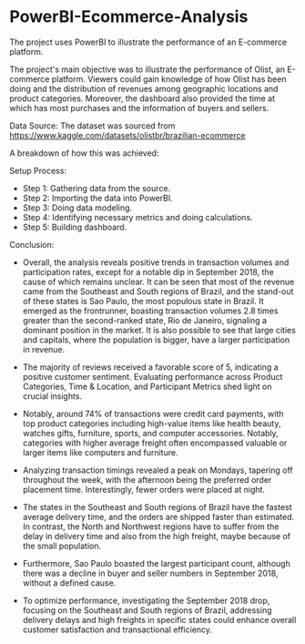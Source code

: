 # PowerBI-Ecommerce-Analysis
The project uses PowerBI to illustrate the performance of an E-commerce platform.

The project's main objective was to illustrate the performance of Olist, an E-commerce platform. Viewers could gain knowledge of how Olist has been doing and the distribution of revenues among geographic locations and product categories. Moreover, the dashboard also provided the time at which has most purchases and the information of buyers and sellers.

Data Source: The dataset was sourced from https://www.kaggle.com/datasets/olistbr/brazilian-ecommerce

A breakdown of how this was achieved:

Setup Process:

- Step 1: Gathering data from the source.
- Step 2: Importing the data into PowerBI.
- Step 3: Doing data modeling.
- Step 4: Identifying necessary metrics and doing calculations.
- Step 5: Building dashboard.

Conclusion:

- Overall, the analysis reveals positive trends in transaction volumes and participation rates, except for a notable dip in September 2018, the cause of which remains unclear. It can be seen that most of the revenue came from the Southeast and South regions of Brazil, and the stand-out of these states is Sao Paulo, the most populous state in Brazil. It emerged as the frontrunner, boasting transaction volumes 2.8 times greater than the second-ranked state, Rio de Janeiro, signaling a dominant position in the market. It is also possible to see that large cities and capitals, where the population is bigger, have a larger participation in revenue. 

- The majority of reviews received a favorable score of 5, indicating a positive customer sentiment. Evaluating performance across Product Categories, Time & Location, and Participant Metrics shed light on crucial insights.

- Notably, around 74% of transactions were credit card payments, with top product categories including high-value items like health beauty, watches gifts, furniture, sports, and computer accessories. Notably, categories with higher average freight often encompassed valuable or larger items like computers and furniture.

- Analyzing transaction timings revealed a peak on Mondays, tapering off throughout the week, with the afternoon being the preferred order placement time. Interestingly, fewer orders were placed at night. 

- The states in the Southeast and South regions of Brazil have the fastest average delivery time, and the orders are shipped faster than estimated. In contrast, the North and Northwest regions have to suffer from the delay in delivery time and also from the high freight, maybe because of the small population. 

- Furthermore, Sao Paulo boasted the largest participant count, although there was a decline in buyer and seller numbers in September 2018, without a defined cause.

- To optimize performance, investigating the September 2018 drop, focusing on the Southeast and South regions of Brazil, addressing delivery delays and high freights in specific states could enhance overall customer satisfaction and transactional efficiency.




